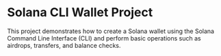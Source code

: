 # Solana CLI Wallet Project

This project demonstrates how to create a Solana wallet using the Solana Command Line Interface (CLI) and perform basic operations such as airdrops, transfers, and balance checks.
